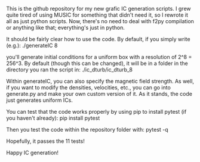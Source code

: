 This is the github repository for my new grafic IC generation scripts.
I grew quite tired of using MUSIC for something that didn't need it, 
so I rewrote it all as just python scripts. Now, there's no need to deal with
f2py compilation or anything like that; everything's just in python. 

It should be fairly clear how to use the code. By default, if you simply write (e.g.):
./generateIC 8

you'll generate initial conditions for a uniform box with a resolution of 2^8 = 256^3. 
By default (though this can be changed), it will be in a folder in the directory you ran the script in:
./ic_dturb/ic_dturb_8

Within generateIC, you can also specify the magnetic field strength. As well, if you want to modify the densities, velocities, etc.,
you can go into generate.py and make your own custom version of it. As it stands, the code just generates uniform ICs. 

You can test that the code works properly by using pip to install pytest (if you haven't already):
pip install pytest

Then you test the code within the repository folder with:
pytest -q

Hopefully, it passes the 11 tests!

Happy IC generation!
